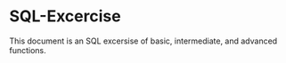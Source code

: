 # SQL-Excercise

This document is an SQL excersise of basic, intermediate, and advanced functions. 
